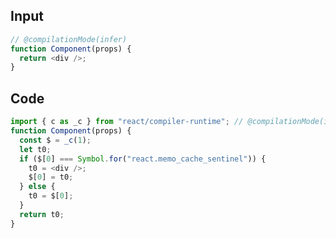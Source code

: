 
## Input

```javascript
// @compilationMode(infer)
function Component(props) {
  return <div />;
}

```

## Code

```javascript
import { c as _c } from "react/compiler-runtime"; // @compilationMode(infer)
function Component(props) {
  const $ = _c(1);
  let t0;
  if ($[0] === Symbol.for("react.memo_cache_sentinel")) {
    t0 = <div />;
    $[0] = t0;
  } else {
    t0 = $[0];
  }
  return t0;
}

```
      
